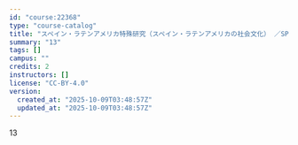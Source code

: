 ```yaml
---
id: "course:22368"
type: "course-catalog"
title: "スペイン・ラテンアメリカ特殊研究（スペイン・ラテンアメリカの社会文化） ／SPECIAL TOPICS ON SPAIN AND LATIN AMERICA: SOCIETY AND CULTURE"
summary: "13"
tags: []
campus: ""
credits: 2
instructors: []
license: "CC-BY-4.0"
version:
  created_at: "2025-10-09T03:48:57Z"
  updated_at: "2025-10-09T03:48:57Z"
---
```

13
